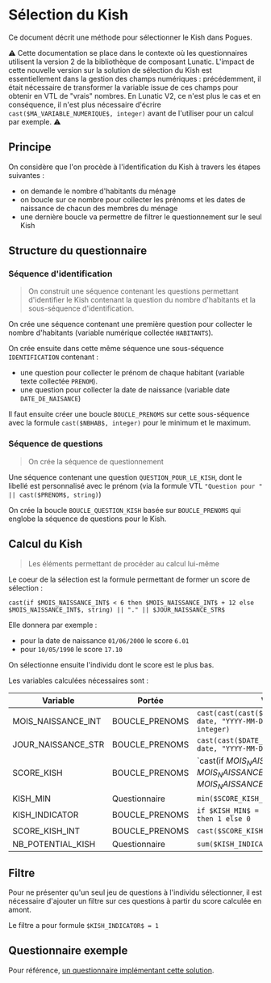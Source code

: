 # Sélection du Kish

Ce document décrit une méthode pour sélectionner le Kish dans Pogues.

⚠️
Cette documentation se place dans le contexte où les questionnaires utilisent la version 2 de la bibliothèque de composant Lunatic. L'impact de cette nouvelle version sur la solution de sélection du Kish est essentiellement dans la gestion des champs numériques : précédemment, il était nécessaire de transformer la variable issue de ces champs pour obtenir en VTL de "vrais" nombres. En Lunatic V2, ce n'est plus le cas et en conséquence, il n'est plus nécessaire d'écrire `cast($MA_VARIABLE_NUMERIQUE$, integer)` avant de l'utiliser pour un calcul par exemple.
⚠️

## Principe

On considère que l'on procède à l'identification du Kish à travers les étapes suivantes :
- on demande le nombre d'habitants du ménage
- on boucle sur ce nombre pour collecter les prénoms et les dates de naissance de chacun des membres du ménage
- une dernière boucle va permettre de filtrer le questionnement sur le seul Kish

## Structure du questionnaire

### Séquence d'identification

> On construit une séquence contenant les questions permettant d'identifier le Kish contenant la question du nombre d'habitants et la sous-séquence d'identification.

On crée une séquence contenant une première question pour collecter le nombre d'habitants (variable numérique collectée `HABITANTS`).

On crée ensuite dans cette même séquence une sous-séquence `IDENTIFICATION` contenant :
- une question pour collecter le prénom de chaque habitant (variable texte collectée `PRENOM`).
- une question pour collecter la date de naissance (variable date `DATE_DE_NAISANCE`)

Il faut ensuite créer une boucle `BOUCLE_PRENOMS` sur cette sous-séquence avec la formule `cast($NBHAB$, integer)` pour le minimum et le maximum.

### Séquence de questions

> On crée la séquence de questionnement

Une séquence contenant une question `QUESTION_POUR_LE_KISH`, dont le libellé est personnalisé avec le prénom (via la formule VTL `"Question pour " || cast($PRENOM$, string)`)

On crée la boucle `BOUCLE_QUESTION_KISH` basée sur `BOUCLE_PRENOMS` qui englobe la séquence de questions pour le Kish.

## Calcul du Kish

> Les éléments permettant de procéder au calcul lui-même

Le coeur de la sélection est la formule permettant de former un score de sélection :

`cast(if $MOIS_NAISSANCE_INT$ < 6 then $MOIS_NAISSANCE_INT$ + 12 else $MOIS_NAISSANCE_INT$, string) || "." || $JOUR_NAISSANCE_STR$`

Elle donnera par exemple : 

- pour la date de naissance `01/06/2000` le score `6.01`
- pour `10/05/1990` le score `17.10`

On sélectionne ensuite l'individu dont le score est le plus bas.

Les variables calculées nécessaires sont :

| Variable           | Portée         | VTL                                                                                |
|--------------------|----------------|------------------------------------------------------------------------------------|
| MOIS_NAISSANCE_INT | BOUCLE_PRENOMS | `cast(cast(cast($DATE_DE_NAISSANCE$, date, "YYYY-MM-DD"), string, "MM"), integer)` |
| JOUR_NAISSANCE_STR | BOUCLE_PRENOMS | `cast(cast($DATE_DE_NAISSANCE$, date, "YYYY-MM-DD"),string, "DD")`                 |
| SCORE_KISH         | BOUCLE_PRENOMS | `cast(if $MOIS_NAISSANCE_INT$ < 6 then $MOIS_NAISSANCE_INT$ + 12 else $MOIS_NAISSANCE_INT$, string) || "." || $JOUR_NAISSANCE_STR$`   |
| KISH_MIN           | Questionnaire  | `min($SCORE_KISH_INT$)`                                                            |
| KISH_INDICATOR     | BOUCLE_PRENOMS | `if $KISH_MIN$ = $SCORE_KISH_INT$ then 1 else 0`                                   |
| SCORE_KISH_INT     | BOUCLE_PRENOMS | `cast($SCORE_KISH$, number)`                                                       |
| NB_POTENTIAL_KISH  | Questionnaire  | `sum($KISH_INDICATOR$)`                                                            |


## Filtre 

Pour ne présenter qu'un seul jeu de questions à l'individu sélectionner, il est nécessaire d'ajouter un filtre sur ces questions à partir du score calculée en amont.

Le filtre a pour formule `$KISH_INDICATOR$ = 1`

## Questionnaire exemple

Pour référence, [un questionnaire implémentant cette solution](https://pogues-sandbox.dev.insee.io/questionnaire/l8lfytfu).